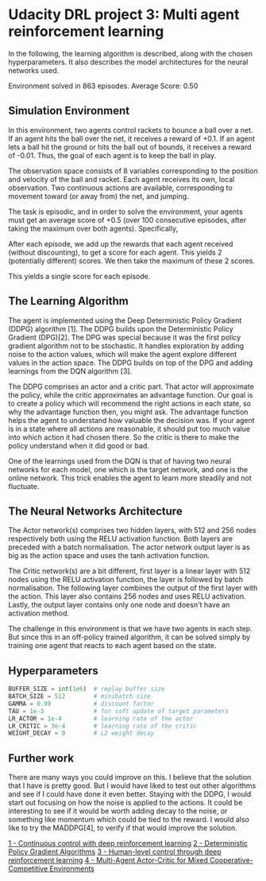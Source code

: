 [//]: # (Image References)

# Udacity DRL project 3: Multi agent reinforcement learning

In the following, the learning algorithm is described, along with the chosen hyperparameters. It also describes the 
model architectures for the neural networks used.

Environment solved in 863 episodes. Average Score: 0.50

[image1]: https://github.com/kimfalk/multi-agent-reinforcement-learning/blob/main/images/reward_chart.png "Trained Agent"
          
## Simulation Environment
In this environment, two agents control rackets to bounce a ball over a net. If an agent hits the ball over the net, 
it receives a reward of +0.1. If an agent lets a ball hit the ground or hits the ball out of bounds, it receives a 
reward of -0.01. Thus, the goal of each agent is to keep the ball in play.

The observation space consists of 8 variables corresponding to the position and velocity of the ball and racket. Each 
agent receives its own, local observation. Two continuous actions are available, corresponding to movement toward 
(or away from) the net, and jumping.

The task is episodic, and in order to solve the environment, your agents must get an average score of +0.5 (over 100 
consecutive episodes, after taking the maximum over both agents). Specifically,

After each episode, we add up the rewards that each agent received (without discounting), to get a score for each agent. 
This yields 2 (potentially different) scores. We then take the maximum of these 2 scores.

This yields a single score for each episode. 

## The Learning Algorithm 

The agent is implemented using the Deep Deterministic Policy Gradient (DDPG) algorithm [1]. The DDPG builds upon the 
Deterministic Policy Gradient (DPG)[2]. The DPG was special because it was the first policy gradient algorithm not to 
be stochastic. It handles exploration by adding noise to the action values, which will make the agent explore different 
values in the action space. The DDPG builds on top of the DPG and adding learnings from the DQN algorithm [3]. 

The DDPG comprises an actor and a critic part. That actor will approximate the policy, while the critic approximates an 
advantage function. Our goal is to create a policy which will recommend the right actions in each state, so why the 
advantage function then, you might ask. The advantage function helps the agent to understand how valuable the decision 
was. If your agent is in a state where all actions are reasonable, it should put too much value into which action it 
had chosen there. So the critic is there to make the policy understand when it did good or bad. 

One of the learnings used from the DQN is that of having two neural networks for each model, one which is the target 
network, and one is the online network. This trick enables the agent to learn more steadily and not fluctuate. 

## The Neural Networks Architecture

The Actor network(s) comprises two hidden layers, with 512 and 256 nodes respectively both using the RELU activation 
function. Both layers are preceded with a batch normalisation. The actor network output layer is as big as the action 
space and uses the tanh activation function. 

The Critic network(s) are a bit different, first layer is a linear layer with 512 nodes using the RELU activation 
function, the layer is followed by batch normalisation. The following layer combines the output of the first layer 
with the action. This layer also contains 256 nodes and uses RELU activation. Lastly, the output layer contains only 
one node and doesn't have an activation method. 

The challenge in this environment is that we have two agents in each step. But since this in an off-policy trained 
algorithm, it can be solved simply by training one agent that reacts to each agent based on the state. 

## Hyperparameters

``` python
BUFFER_SIZE = int(1e6)  # replay buffer size
BATCH_SIZE = 512        # minibatch size
GAMMA = 0.99            # discount factor
TAU = 1e-3              # for soft update of target parameters
LR_ACTOR = 1e-4         # learning rate of the actor 
LR_CRITIC = 3e-4        # learning rate of the critic
WEIGHT_DECAY = 0        # L2 weight decay
```

## Further work

There are many ways you could improve on this. I believe that the solution that I have is pretty good. But I would 
have liked to test out other algorithms and see if I could have done it even better. Staying with the DDPG, I would 
start out focusing on how the noise is applied to the actions. It could be interesting to see if it would be worth 
adding decay to the noise, or something like momentum which could be tied to the reward. I would also like to try
the MADDPG[4], to verify if that would improve the solution. 

[1 - Continuous control with deep reinforcement learning](https://arxiv.org/abs/1509.02971)
[2 - Deterministic Policy Gradient Algorithms](http://proceedings.mlr.press/v32/silver14.pdf)
[3 - Human-level control through deep reinforcement learning](https://www.nature.com/articles/nature14236)
[4 - Multi-Agent Actor-Critic for Mixed Cooperative-Competitive Environments](https://arxiv.org/abs/1706.02275)
